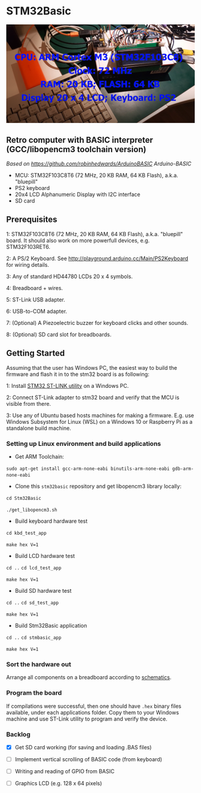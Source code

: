 # STM32Basic

![](docs/images/logo.PNG)

## Retro computer with BASIC interpreter (GCC/libopencm3 toolchain version)
_Based on https://github.com/robinhedwards/ArduinoBASIC Arduino-BASIC_

* MCU: STM32F103C8T6 (72 MHz, 20 KB RAM, 64 KB Flash), a.k.a. "bluepill"
* PS2 keyboard 
* 20x4 LCD Alphanumeric Display with I2C interface
* SD card

## Prerequisites
1: STM32F103C8T6 (72 MHz, 20 KB RAM, 64 KB Flash), a.k.a. "bluepill" board. It should also work on more powerfull devices, e.g. STM32F103RET6.

2: A PS/2 Keyboard. See http://playground.arduino.cc/Main/PS2Keyboard for wiring details.

3: Any of standard HD44780 LCDs 20 x 4 symbols.

4: Breadboard + wires.

5: ST-Link USB adapter.

6: USB-to-COM adapter.

7: (Optional) A Piezoelectric buzzer for keyboard clicks and other sounds.

8: (Optional) SD card slot for breadboards.

## Getting Started

Assuming that the user has Windows PC, the easiest way to build the firmware and flash it in to the stm32 board is as following:

1: Install [STM32 ST-LINK utility](https://www.st.com/en/development-tools/stsw-link004.html) on a Windows PC.

2: Connect ST-Link adapter to stm32 board and verify that the MCU is visible from there.

3: Use any of Ubuntu based hosts machines for making a firmware. E.g. use Windows Subsystem for Linux (WSL) on a Windows 10 or Raspberry Pi as a standalone build machine.

### Setting up Linux environment and build applications
* Get ARM Toolchain:

`sudo apt-get install gcc-arm-none-eabi binutils-arm-none-eabi gdb-arm-none-eabi`

* Clone this `stm32basic` repository and get libopencm3 library locally:

`cd Stm32Basic`

`./get_libopencm3.sh`

* Build keyboard hardware test

`cd kbd_test_app`

`make hex V=1`

* Build LCD hardware test

`cd ..` 
`cd lcd_test_app`

`make hex V=1`

* Build SD hardware test

`cd ..` 
`cd sd_test_app`

`make hex V=1`

* Build Stm32Basic application

`cd ..` 
`cd stmbasic_app`

`make hex V=1`

### Sort the hardware out

Arrange all components on a breadboard according to [schematics](https://github.com/vitasam/stm32basic/blob/master/docs/kicad/stm32basic_pc.pdf).

### Program the board

If compilations were successful, then one should have `.hex` binary files available, under each applications folder. Copy them to your Windows machine and use ST-Link utility to program and verify the device.

### Backlog
* [x] Get SD card working (for saving and loading .BAS files)
* [ ] Implement vertical scrolling of BASIC code (from keyboard) 
* [ ] Writing and reading of GPIO from BASIC
* [ ] Graphics LCD (e.g. 128 x 64 pixels)






